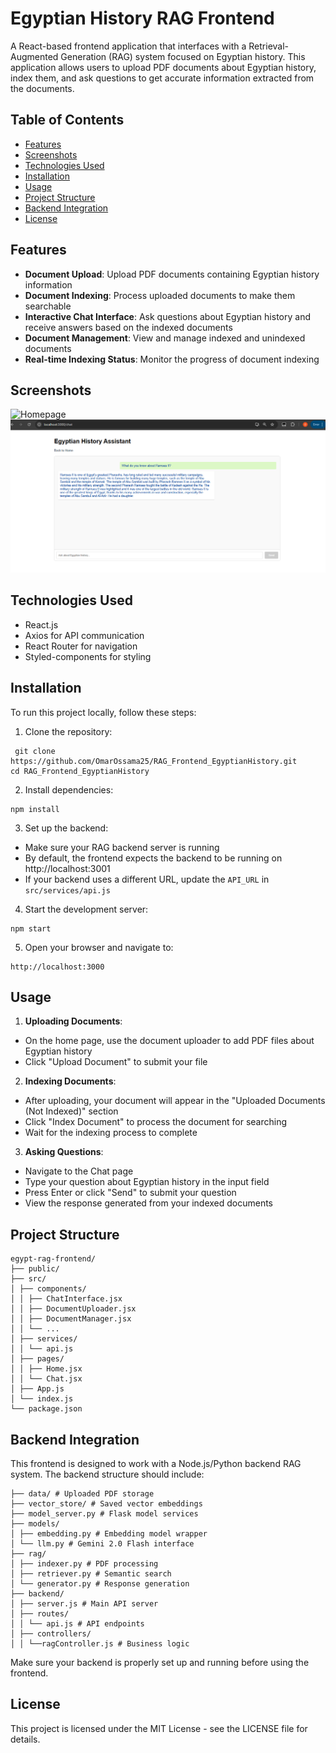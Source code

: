 # Egyptian History RAG Frontend

A React-based frontend application that interfaces with a Retrieval-Augmented Generation (RAG) system focused on Egyptian history. This application allows users to upload PDF documents about Egyptian history, index them, and ask questions to get accurate information extracted from the documents.

## Table of Contents

- [Features](#features)
- [Screenshots](#screenshots)
- [Technologies Used](#technologies-used)
- [Installation](#installation)
- [Usage](#usage)
- [Project Structure](#project-structure)
- [Backend Integration](#backend-integration)
- [License](#license)

## Features

- **Document Upload**: Upload PDF documents containing Egyptian history information
- **Document Indexing**: Process uploaded documents to make them searchable
- **Interactive Chat Interface**: Ask questions about Egyptian history and receive answers based on the indexed documents
- **Document Management**: View and manage indexed and unindexed documents
- **Real-time Indexing Status**: Monitor the progress of document indexing

## Screenshots

![Homepage]([path/to/homepage-screenshot.png](https://github.com/OmarOssama25/RAG_Frontend_EgyptianHistory/blob/main/Home_EgyptianHistory.png))
![Chat Interface](https://github.com/OmarOssama25/RAG_Frontend_EgyptianHistory/blob/main/Chat_EgyptianHistory.png)

## Technologies Used

- React.js
- Axios for API communication
- React Router for navigation
- Styled-components for styling

## Installation

To run this project locally, follow these steps:

1. Clone the repository:
```
 git clone https://github.com/OmarOssama25/RAG_Frontend_EgyptianHistory.git
cd RAG_Frontend_EgyptianHistory
```

2. Install dependencies:
```
npm install
```

3. Set up the backend:
- Make sure your RAG backend server is running
- By default, the frontend expects the backend to be running on http://localhost:3001
- If your backend uses a different URL, update the `API_URL` in `src/services/api.js`

4. Start the development server:
```
npm start
```
5. Open your browser and navigate to:
```
http://localhost:3000
```

## Usage

1. **Uploading Documents**:
- On the home page, use the document uploader to add PDF files about Egyptian history
- Click "Upload Document" to submit your file

2. **Indexing Documents**:
- After uploading, your document will appear in the "Uploaded Documents (Not Indexed)" section
- Click "Index Document" to process the document for searching
- Wait for the indexing process to complete

3. **Asking Questions**:
- Navigate to the Chat page
- Type your question about Egyptian history in the input field
- Press Enter or click "Send" to submit your question
- View the response generated from your indexed documents

## Project Structure
```
egypt-rag-frontend/
├── public/
├── src/
│ ├── components/
│ │ ├── ChatInterface.jsx
│ │ ├── DocumentUploader.jsx
│ │ ├── DocumentManager.jsx
│ │ └── ...
│ ├── services/
│ │ └── api.js
│ ├── pages/
│ │ ├── Home.jsx
│ │ └── Chat.jsx
│ ├── App.js
│ └── index.js
└── package.json
```

## Backend Integration

This frontend is designed to work with a Node.js/Python backend RAG system. The backend structure should include:

```
├── data/ # Uploaded PDF storage
├── vector_store/ # Saved vector embeddings
├── model_server.py # Flask model services
├── models/
│ ├── embedding.py # Embedding model wrapper
│ └── llm.py # Gemini 2.0 Flash interface
├── rag/
│ ├── indexer.py # PDF processing
│ ├── retriever.py # Semantic search
│ └── generator.py # Response generation
├── backend/
│ ├── server.js # Main API server
│ ├── routes/
│ │ └── api.js # API endpoints
│ ├── controllers/
│ │ └──ragController.js # Business logic
```

Make sure your backend is properly set up and running before using the frontend.

## License

This project is licensed under the MIT License - see the LICENSE file for details.
